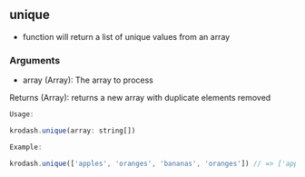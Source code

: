## unique
- function will return a list of unique values from an array

### Arguments
  - array (Array): The array to process

Returns
(Array): returns a new array with duplicate elements removed

```js
Usage:

krodash.unique(array: string[])

Example:

krodash.unique(['apples', 'oranges', 'bananas', 'oranges']) // => ['apples', 'oranges', 'bananas']
```
